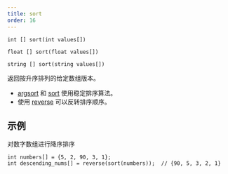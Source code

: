 ```yaml
---
title: sort
order: 16
---
```

`int [] sort(int values[])`

`float [] sort(float values[])`

`string [] sort(string values[])`

返回按升序排列的给定数组版本。

- [argsort](./argsort "返回排序后数组的索引") 和 [sort](./sort "返回按升序排列的数组") 使用稳定排序算法。
- 使用 [reverse](./reverse "返回逆序排列的数组或字符串") 可以反转排序顺序。

## 示例

对数字数组进行降序排序

```vex
int numbers[] = {5, 2, 90, 3, 1};
int descending_nums[] = reverse(sort(numbers));  // {90, 5, 3, 2, 1}

```
